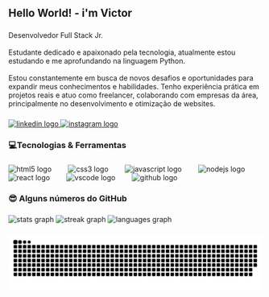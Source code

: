 <h2 align="left">Hello World!  - i'm Victor </></h2>

###

<p align="left">Desenvolvedor Full Stack Jr.<br><br>Estudante dedicado e apaixonado pela tecnologia, atualmente estou estudando e me aprofundando na linguagem Python.<br><br>Estou constantemente em busca de novos desafios e oportunidades para expandir meus conhecimentos e habilidades. Tenho experiência prática em projetos reais e atuo como freelancer, colaborando com empresas da área, principalmente no desenvolvimento e otimização de websites.</p>

###

<div align="left">
  <a href="https://www.linkedin.com/in/victor-alexandre-urbano/" target="_blank">
    <img src="https://img.shields.io/static/v1?message=LinkedIn&logo=linkedin&label=&color=0077B5&logoColor=white&labelColor=&style=for-the-badge" height="25" alt="linkedin logo"  />
  </a>
  <a href="https://www.instagram.com/victor_al3x4ndre/" target="_blank">
    <img src="https://img.shields.io/static/v1?message=Instagram&logo=instagram&label=&color=E4405F&logoColor=white&labelColor=&style=for-the-badge" height="25" alt="instagram logo"  />
  </a>
</div>

###

<h3 align="left">💻Tecnologias & Ferramentas</h3>

###

<div align="left">
  <img src="https://cdn.jsdelivr.net/gh/devicons/devicon/icons/html5/html5-original.svg" height="30" alt="html5 logo"  />
  <img width="25" />
  <img src="https://cdn.jsdelivr.net/gh/devicons/devicon/icons/css3/css3-original.svg" height="30" alt="css3 logo"  />
  <img width="25" />
  <img src="https://cdn.jsdelivr.net/gh/devicons/devicon/icons/javascript/javascript-original.svg" height="30" alt="javascript logo"  />
  <img width="25" />
  <img src="https://cdn.jsdelivr.net/gh/devicons/devicon/icons/nodejs/nodejs-original.svg" height="30" alt="nodejs logo"  />
  <img width="25" />
  <img src="https://cdn.jsdelivr.net/gh/devicons/devicon/icons/react/react-original.svg" height="30" alt="react logo"  />
  <img width="25" />
  <img src="https://skillicons.dev/icons?i=vscode" height="30" alt="vscode logo"  />
  <img width="25" />
  <img src="https://skillicons.dev/icons?i=github" height="30" alt="github logo"  />
</div>

###

<h3 align="left">😎 Alguns números do GitHub</h3>

###

<div align="left">
  <img src="https://github-readme-stats.vercel.app/api?username=Fawkes-creator&hide_title=false&hide_rank=false&show_icons=true&include_all_commits=true&count_private=true&disable_animations=false&theme=aura&locale=en&hide_border=false&order=1" height="220" alt="stats graph"  />
  <img src="https://streak-stats.demolab.com?user=Fawkes-creator&locale=en&mode=daily&theme=aura_dark&hide_border=false&border_radius=5&order=3" height="200" alt="streak graph"  />
  <img src="https://github-readme-stats.vercel.app/api/top-langs?username=Fawkes-creator&locale=en&hide_title=false&layout=compact&card_width=320&langs_count=5&theme=aura&hide_border=false&order=2" height="100" alt="languages graph"  />
</div>

###
<img src="https://raw.githubusercontent.com/Fawkes-creator/Fawkes-creator/output/snake.svg" alt="Snake animation" />

###
